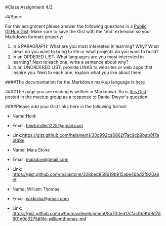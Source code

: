#Class Assignment 4/2

##Spec:

For this assignment please answer the following questions in a [Public GitHub Gist](https://gist.github.com/). Make sure to save the Gist with the '.md' extension so your Markdown formats properly:

1. In a PARAGRAPH: What are you most interested in learning? Why? What ideas do you want to bring to life or what projects do you want to build?
2. In an ORDERED LIST: What languages are you most interested in learning? Next to each one, write a sentence about why?
3. In an UNORDERED LIST, provide LINKS to websites or web apps that inspire you. Next to each one, explain what you like about them.

####The documentation for the Markdown markup language is [here](https://daringfireball.net/projects/markdown/)

####The page you are reading is written in Markdown. So is [this Gist](https://gist.github.com/mrjaimisra/76ef9ddceb6a540a100c90c411904aa8) I posted in the meetup group as a response to Daniel Dwyer's question.

####Please add your Gist links here in the following format:

- Name:Heidi
- Email: heidi.miller1225@gmail.com
- Link:https://gist.github.com/helainem1/33c992ca6862f7ac9cb9bab8f7a5f48e

- Name: Maia Stone
- Email: maiadov@gmail.com
- Link: https://gist.github.com/maiastone/328bed859619b915abe46bd2f920a6ef

- Name: William Thomas  
- Email: wikkisha@gmail.com
- Link: https://gist.github.com/wthomasdevelopment/8a700ed17cfac9b9fb9d78601e9c3275#file-williamthomas-md

